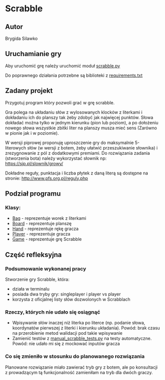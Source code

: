 # Scrabble

## Autor

Brygida Silawko

## Uruchamianie gry
Aby uruchomić grę należy uruchomić moduł [scrabble.py](scrabble.py)

Do poprawnego działania potrzebne są biblioteki z [requirements.txt](requirements.txt)

## Zadany projekt
Przygotuj program który pozwoli grać w grę scrabble.

Gra polega na układaniu słów z wylosowanych klocków z literkami i dokładaniu ich do planszy tak żeby zdobyć jak najwięcej punktów. Słowa dokładać można tylko w jednym kierunku (pion lub poziom), a po dołożeniu nowego słowa wszystkie zbitki liter na planszy musza mieć sens (Zarówno w pionie jak i w poziomie).

W wersji piprowej proponuję uproszczenie gry do maksymalnie 5-literowych słów (w wersji z botem, żeby ułatwić przeszukiwanie słownika) i zrezygnowanie z pól z dodatkowymi premiami. Do rozwiązania zadania (stworzenia bota) należy wykorzystać słownik np: https://sjp.pl/slownik/growy/

Dokładne reguły, punktacja i liczba płytek z daną literą są dostępne na stronie: http://www.pfs.org.pl/reguly.php

## Podział programu

### Klasy:
- [Bag](bag.py) - reprezentuje worek z literkami
- [Board](board.py) - reprezentuje planszę
- [Hand](hand.py) - reprezentuje rękę gracza
- [Player](player.py) - reprezentuje gracza
- [Game](scrabble.py) - reprezentuje grę Scrabble

## Część refleksyjna

### Podsumowanie wykonanej pracy
Stworzenie gry Scrabble, która:
- działa w terminalu
- posiada dwa tryby gry: singleplayer i player vs player
- korzysta z oficjalnej listy słów dozwolonych w Scrabblach

### Rzeczy, których nie udało się osiągnąć
 - Wpisywanie słów inaczej niż literka po literce (np. podanie słowa, koordynatów pierwszej z literki i kierunku układania). Powód: brak czasu na przerobienie metod walidacji pod takie wpisywanie
 - Zamienić testów z [manual_scrabble_tests.py](manual_scrabble_tests.py) na testy automatyczne. Powód: nie udało mi się z mockować inputów gracza

### Co się zmieniło w stosunku do planowanego rozwiązania
Planowane rozwiązanie miało zawierać tryb gry z botem, ale po konsultacji z prowadzącym tą funkcjonalność zamieniłam na tryb dla dwóch graczy.